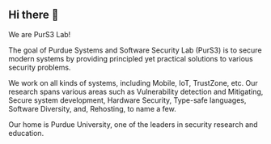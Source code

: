 ## Hi there 👋

We are PurS3 Lab!

The goal of Purdue Systems and Software Security Lab (PurS3) is to secure modern systems by providing principled yet practical solutions to various security problems.

We work on all kinds of systems, including Mobile, IoT, TrustZone, etc. Our research spans various areas such as Vulnerability detection and Mitigating, Secure system development, Hardware Security, Type-safe languages, Software Diversity, and, Rehosting, to name a few.

Our home is Purdue University, one of the leaders in security research and education.
